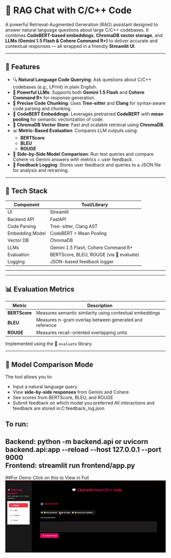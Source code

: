 # 🧠 RAG Chat with C/C++ Code

A powerful Retrieval-Augmented Generation (RAG) assistant designed to answer natural language questions about large C/C++ codebases. It combines **CodeBERT-based embeddings**, **ChromaDB vector storage**, and **LLMs (Gemini 1.5 Flash & Cohere Command R+)** to deliver accurate and contextual responses — all wrapped in a friendly **Streamlit UI**.

---

## 🚀 Features

- 🔍 **Natural Language Code Querying**: Ask questions about C/C++ codebases (e.g., LPrint) in plain English.
- 🧠 **Powerful LLMs**: Supports both **Gemini 1.5 Flash** and **Cohere Command R+** for response generation.
- 🧩 **Precise Code Chunking**: Uses **Tree-sitter** and **Clang** for syntax-aware code parsing and chunking.
- 🧬 **CodeBERT Embeddings**: Leverages pretrained **CodeBERT** with **mean pooling** for semantic vectorization of code.
- 🧠 **ChromaDB Vector Store**: Fast and scalable retrieval using **ChromaDB**.
- 📊 **Metric-Based Evaluation**: Compares LLM outputs using:
  - **BERTScore**
  - **BLEU**
  - **ROUGE**
- 🧪 **Side-by-Side Model Comparison**: Run test queries and compare Cohere vs Gemini answers with metrics + user feedback.
- 💬 **Feedback Logging**: Stores user feedback and queries to a JSON file for analysis and retraining.

---

## 🧰 Tech Stack

| Component          | Tool/Library                            |
|--------------------|------------------------------------------|
| UI                 | Streamlit                                |
| Backend API        | FastAPI                                  |
| Code Parsing       | Tree-sitter, Clang AST                   |
| Embedding Model    | CodeBERT + Mean Pooling                  |
| Vector DB          | ChromaDB                                 |
| LLMs               | Gemini 1.5 Flash, Cohere Command R+      |
| Evaluation         | BERTScore, BLEU, ROUGE (via 🤗 evaluate) |
| Logging            | JSON-based feedback logger               |

---

---

## 📊 Evaluation Metrics

| Metric     | Description                                           |
|------------|-------------------------------------------------------|
| **BERTScore** | Measures semantic similarity using contextual embeddings |
| **BLEU**       | Measures n-gram overlap between generated and reference |
| **ROUGE**      | Measures recall-oriented overlapping units         |

Implemented using the 🤗 `evaluate` library.

---

## 🧪 Model Comparison Mode

The tool allows you to:
- Input a natural language query
- View **side-by-side responses** from Gemini and Cohere
- See scores from BERTScore, BLEU, and ROUGE
- Submit feedback on which model you preferred
All interactions and feedback are stored in:C:feedback_log.json

## To run:
Backend: python -m backend.api or uvicorn backend.api:app --reload --host 127.0.0.1 --port 9000   
Frontend: streamlit run frontend/app.py
---
##For Demo Click on this to View in Full
![Demo](https://github.com/ShallenCrissle/RagChatwithCorCpp-Code/blob/main/assets/Demo.gif)











